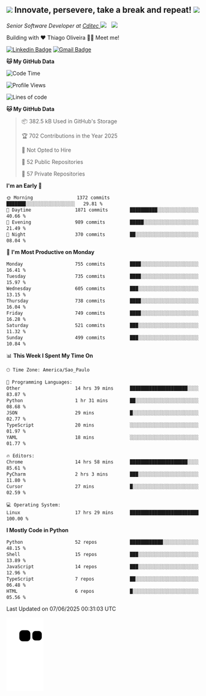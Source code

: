 <h2><img src="https://emojis.slackmojis.com/emojis/images/1531849430/4246/blob-sunglasses.gif?1531849430" width="30"/> Innovate, persevere, take a break and repeat! <img src="https://media.giphy.com/media/12oufCB0MyZ1Go/giphy.gif" width="50"></h2>
<img align='right' src="https://media.giphy.com/media/M9gbBd9nbDrOTu1Mqx/giphy.gif" width="230">
<p><em>Senior Software Developer at <a href="https://www.cditec.com.br/">Cditec
</a><img src="https://media.giphy.com/media/WUlplcMpOCEmTGBtBW/giphy.gif" width="30"> 
</em></p>



Building with ❤️ Thiago Oliveira 👋🏽 Meet me!

[![Linkedin Badge](https://img.shields.io/badge/-Thiago-blue?style=flat-square&logo=Linkedin&logoColor=white&link=https://www.linkedin.com/in/tgmarinho/)](https://www.linkedin.com/in/thiagoceconelo/) 
[![Gmail Badge](https://img.shields.io/badge/-thiceconelo@gmail.com-c14438?style=flat-square&logo=Gmail&logoColor=white&link=mailto:thiceconelo@gmail.com)](mailto:thiceconelo@gmail.com)

</em></p>

<!-- <span style="height ">
![Anurag's GitHub stats](https://github-readme-stats.vercel.app/api?username=arthurspk&show_icons=true&theme=tokyonight)
</span> -->

**🐱 My GitHub Data** 
<!--START_SECTION:waka-->
![Code Time](http://img.shields.io/badge/Code%20Time-3%2C198%20hrs%2012%20mins-blue)

![Profile Views](http://img.shields.io/badge/Profile%20Views-26-blue)

![Lines of code](https://img.shields.io/badge/From%20Hello%20World%20I%27ve%20Written-8.6%20million%20lines%20of%20code-blue)

**🐱 My GitHub Data** 

> 📦 382.5 kB Used in GitHub's Storage 
 > 
> 🏆 702 Contributions in the Year 2025
 > 
> 🚫 Not Opted to Hire
 > 
> 📜 52 Public Repositories 
 > 
> 🔑 57 Private Repositories 
 > 
**I'm an Early 🐤** 

```text
🌞 Morning                1372 commits        ███████░░░░░░░░░░░░░░░░░░   29.81 % 
🌆 Daytime                1871 commits        ██████████░░░░░░░░░░░░░░░   40.66 % 
🌃 Evening                989 commits         █████░░░░░░░░░░░░░░░░░░░░   21.49 % 
🌙 Night                  370 commits         ██░░░░░░░░░░░░░░░░░░░░░░░   08.04 % 
```
📅 **I'm Most Productive on Monday** 

```text
Monday                   755 commits         ████░░░░░░░░░░░░░░░░░░░░░   16.41 % 
Tuesday                  735 commits         ████░░░░░░░░░░░░░░░░░░░░░   15.97 % 
Wednesday                605 commits         ███░░░░░░░░░░░░░░░░░░░░░░   13.15 % 
Thursday                 738 commits         ████░░░░░░░░░░░░░░░░░░░░░   16.04 % 
Friday                   749 commits         ████░░░░░░░░░░░░░░░░░░░░░   16.28 % 
Saturday                 521 commits         ███░░░░░░░░░░░░░░░░░░░░░░   11.32 % 
Sunday                   499 commits         ███░░░░░░░░░░░░░░░░░░░░░░   10.84 % 
```


📊 **This Week I Spent My Time On** 

```text
🕑︎ Time Zone: America/Sao_Paulo

💬 Programming Languages: 
Other                    14 hrs 39 mins      █████████████████████░░░░   83.87 % 
Python                   1 hr 31 mins        ██░░░░░░░░░░░░░░░░░░░░░░░   08.68 % 
JSON                     29 mins             █░░░░░░░░░░░░░░░░░░░░░░░░   02.77 % 
TypeScript               20 mins             ░░░░░░░░░░░░░░░░░░░░░░░░░   01.97 % 
YAML                     18 mins             ░░░░░░░░░░░░░░░░░░░░░░░░░   01.77 % 

🔥 Editors: 
Chrome                   14 hrs 58 mins      █████████████████████░░░░   85.61 % 
PyCharm                  2 hrs 3 mins        ███░░░░░░░░░░░░░░░░░░░░░░   11.80 % 
Cursor                   27 mins             █░░░░░░░░░░░░░░░░░░░░░░░░   02.59 % 

💻 Operating System: 
Linux                    17 hrs 29 mins      █████████████████████████   100.00 % 
```

**I Mostly Code in Python** 

```text
Python                   52 repos            ████████████░░░░░░░░░░░░░   48.15 % 
Shell                    15 repos            ███░░░░░░░░░░░░░░░░░░░░░░   13.89 % 
JavaScript               14 repos            ███░░░░░░░░░░░░░░░░░░░░░░   12.96 % 
TypeScript               7 repos             ██░░░░░░░░░░░░░░░░░░░░░░░   06.48 % 
HTML                     6 repos             █░░░░░░░░░░░░░░░░░░░░░░░░   05.56 % 
```




 Last Updated on 07/06/2025 00:31:03 UTC
<!--END_SECTION:waka-->

![Snake animation](https://github.com/rafaballerini/rafaballerini/blob/output/github-contribution-grid-snake.svg)


<!---
ceconelo/ceconelo is a ✨ special ✨ repository because its `README.md` (this file) appears on your GitHub profile.
You can click the Preview link to take a look at your changes.
--->

